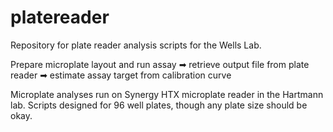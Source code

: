 # platereader

Repository for plate reader analysis scripts for the Wells Lab.

Prepare microplate layout and run assay ➡ retrieve output file from plate reader ➡ estimate assay target from calibration curve

Microplate analyses run on Synergy HTX microplate reader in the Hartmann lab. Scripts designed for 96 well plates, though any plate size should be okay.
